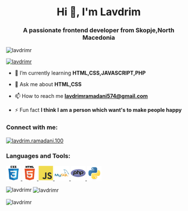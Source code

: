 <h1 align="center">Hi 👋, I'm Lavdrim</h1>
<h3 align="center">A passionate frontend developer from Skopje,North Macedonia</h3>

<p align="left"> <img src="https://komarev.com/ghpvc/?username=lavdrimr&label=Profile%20views&color=0e75b6&style=flat" alt="lavdrimr" /> </p>

<p align="left"> <a href="https://github.com/ryo-ma/github-profile-trophy"><img src="https://github-profile-trophy.vercel.app/?username=lavdrimr" alt="lavdrimr" /></a> </p>

- 🌱 I’m currently learning **HTML,CSS,JAVASCRIPT,PHP**

- 💬 Ask me about **HTML,CSS**

- 📫 How to reach me **lavdrimramadani574@gmail.com**

- ⚡ Fun fact **I think I am a person which want's to make people happy**

<h3 align="left">Connect with me:</h3>
<p align="left">
<a href="https://fb.com/lavdrim.ramadani.100" target="blank"><img align="center" src="https://raw.githubusercontent.com/rahuldkjain/github-profile-readme-generator/master/src/images/icons/Social/facebook.svg" alt="lavdrim.ramadani.100" height="30" width="40" /></a>
</p>

<h3 align="left">Languages and Tools:</h3>
<p align="left"> <a href="https://www.w3schools.com/css/" target="_blank" rel="noreferrer"> <img src="https://raw.githubusercontent.com/devicons/devicon/master/icons/css3/css3-original-wordmark.svg" alt="css3" width="40" height="40"/> </a> <a href="https://www.w3.org/html/" target="_blank" rel="noreferrer"> <img src="https://raw.githubusercontent.com/devicons/devicon/master/icons/html5/html5-original-wordmark.svg" alt="html5" width="40" height="40"/> </a> <a href="https://developer.mozilla.org/en-US/docs/Web/JavaScript" target="_blank" rel="noreferrer"> <img src="https://raw.githubusercontent.com/devicons/devicon/master/icons/javascript/javascript-original.svg" alt="javascript" width="40" height="40"/> </a> <a href="https://www.mysql.com/" target="_blank" rel="noreferrer"> <img src="https://raw.githubusercontent.com/devicons/devicon/master/icons/mysql/mysql-original-wordmark.svg" alt="mysql" width="40" height="40"/> </a> <a href="https://www.php.net" target="_blank" rel="noreferrer"> <img src="https://raw.githubusercontent.com/devicons/devicon/master/icons/php/php-original.svg" alt="php" width="40" height="40"/> </a> <a href="https://www.python.org" target="_blank" rel="noreferrer"> <img src="https://raw.githubusercontent.com/devicons/devicon/master/icons/python/python-original.svg" alt="python" width="40" height="40"/> </a> </p>

<p><img align="left" src="https://github-readme-stats.vercel.app/api/top-langs?username=lavdrimr&show_icons=true&locale=en&layout=compact" alt="lavdrimr" /></p>

<p>&nbsp;<img align="center" src="https://github-readme-stats.vercel.app/api?username=lavdrimr&show_icons=true&locale=en" alt="lavdrimr" /></p>

<p><img align="center" src="https://github-readme-streak-stats.herokuapp.com/?user=lavdrimr&" alt="lavdrimr" /></p>

